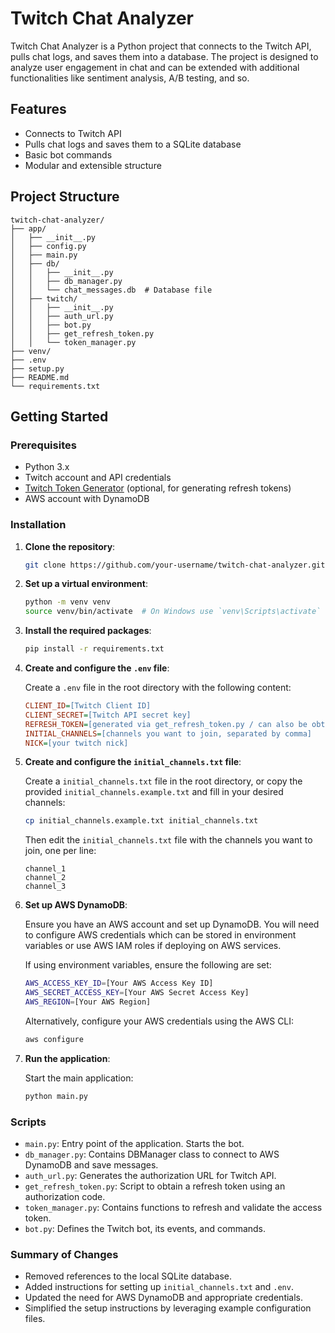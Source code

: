 # Twitch Chat Analyzer

Twitch Chat Analyzer is a Python project that connects to the Twitch API, pulls chat logs, and saves them into a database. The project is designed to analyze user engagement in chat and can be extended with additional functionalities like sentiment analysis, A/B testing, and so.

## Features

- Connects to Twitch API
- Pulls chat logs and saves them to a SQLite database
- Basic bot commands
- Modular and extensible structure

## Project Structure

```plaintext
twitch-chat-analyzer/
├── app/
│   ├── __init__.py
│   ├── config.py
│   ├── main.py
│   ├── db/
│   │   ├── __init__.py
│   │   ├── db_manager.py
│   │   └── chat_messages.db  # Database file
│   ├── twitch/
│   │   ├── __init__.py
│   │   ├── auth_url.py
│   │   ├── bot.py
│   │   ├── get_refresh_token.py
│   │   └── token_manager.py
├── venv/
├── .env
├── setup.py
├── README.md
└── requirements.txt
```


## Getting Started

### Prerequisites

- Python 3.x
- Twitch account and API credentials
- [Twitch Token Generator](https://twitchtokengenerator.com/) (optional, for generating refresh tokens)
- AWS account with DynamoDB

### Installation

1. **Clone the repository**:

    ```sh
    git clone https://github.com/your-username/twitch-chat-analyzer.git
    ```

2. **Set up a virtual environment**:

    ```sh
    python -m venv venv
    source venv/bin/activate  # On Windows use `venv\Scripts\activate`
    ```

3. **Install the required packages**:

    ```sh
    pip install -r requirements.txt
    ```

4. **Create and configure the `.env` file**:

    Create a `.env` file in the root directory with the following content:

    ```ini
    CLIENT_ID=[Twitch Client ID]
    CLIENT_SECRET=[Twitch API secret key]
    REFRESH_TOKEN=[generated via get_refresh_token.py / can also be obtained with https://twitchtokengenerator.com/]
    INITIAL_CHANNELS=[channels you want to join, separated by comma]
    NICK=[your twitch nick]
    ```

5. **Create and configure the `initial_channels.txt` file**:

    Create a `initial_channels.txt` file in the root directory, or copy the provided `initial_channels.example.txt` and fill in your desired channels:

    ```sh
    cp initial_channels.example.txt initial_channels.txt
    ```

    Then edit the `initial_channels.txt` file with the channels you want to join, one per line:

    ```plaintext
    channel_1
    channel_2
    channel_3
    ```

6. **Set up AWS DynamoDB**:

    Ensure you have an AWS account and set up DynamoDB. You will need to configure AWS credentials which can be stored in environment variables or use AWS IAM roles if deploying on AWS services.

    If using environment variables, ensure the following are set:

    ```sh
    AWS_ACCESS_KEY_ID=[Your AWS Access Key ID]
    AWS_SECRET_ACCESS_KEY=[Your AWS Secret Access Key]
    AWS_REGION=[Your AWS Region]
    ```

    Alternatively, configure your AWS credentials using the AWS CLI:

    ```sh
    aws configure
    ```

6. **Run the application**:

    Start the main application:

    ```sh
    python main.py
    ```

### Scripts

- `main.py`: Entry point of the application. Starts the bot.
- `db_manager.py`: Contains DBManager class to connect to AWS DynamoDB and save messages.
- `auth_url.py`: Generates the authorization URL for Twitch API.
- `get_refresh_token.py`: Script to obtain a refresh token using an authorization code.
- `token_manager.py`: Contains functions to refresh and validate the access token.
- `bot.py`: Defines the Twitch bot, its events, and commands.


### Summary of Changes

- Removed references to the local SQLite database.
- Added instructions for setting up `initial_channels.txt` and `.env`.
- Updated the need for AWS DynamoDB and appropriate credentials.
- Simplified the setup instructions by leveraging example configuration files.
